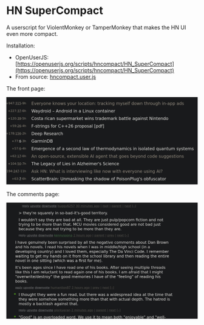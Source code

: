 # HN SuperCompact

A userscript for ViolentMonkey or TamperMonkey that makes the HN UI even more compact.

Installation:

  - OpenUserJS: [https://openuserjs.org/scripts/hncompact/HN_SuperCompact](https://openuserjs.org/scripts/hncompact/HN_SuperCompact)
  - From source: [hncompact.user.js](hncompact.user.js)

The front page:

![](hn1.jpg)

The comments page:

![](hn2.jpg)

